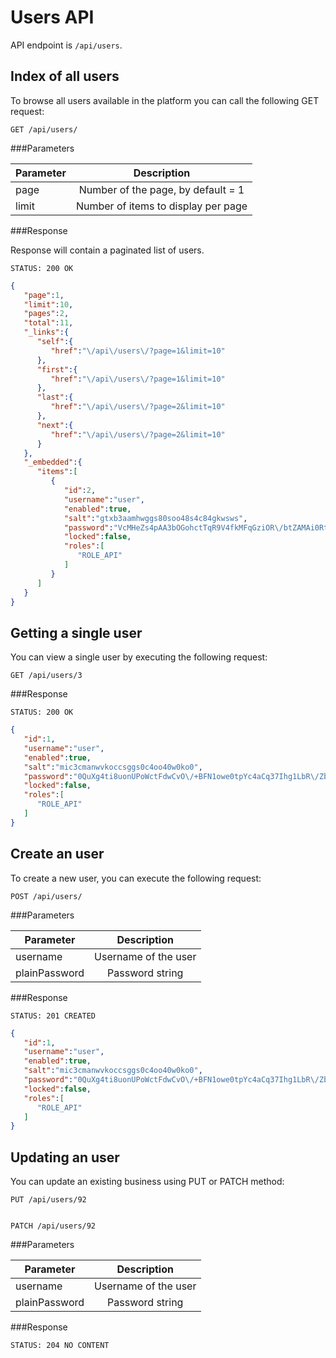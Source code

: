Users API
=========

API endpoint is ``/api/users``.

Index of all users
---------------------

To browse all users available in the platform you can call the following GET request:

    GET /api/users/

###Parameters

| Parameter   |      Description      |
|----------|:-------------:|
| page | Number of the page, by default = 1 |
| limit |  Number of items to display per page  |

###Response

Response will contain a paginated list of users.


    STATUS: 200 OK



```json
{
   "page":1,
   "limit":10,
   "pages":2,
   "total":11,
   "_links":{
      "self":{
         "href":"\/api\/users\/?page=1&limit=10"
      },
      "first":{
         "href":"\/api\/users\/?page=1&limit=10"
      },
      "last":{
         "href":"\/api\/users\/?page=2&limit=10"
      },
      "next":{
         "href":"\/api\/users\/?page=2&limit=10"
      }
   },
   "_embedded":{
      "items":[
         {
            "id":2,
            "username":"user",
            "enabled":true,
            "salt":"gtxb3aamhwggs80soo48s4c84gkwsws",
            "password":"VcMHeZs4pAA3bOGohctTqR9V4fkMFqGziOR\/btZAMAi0Rt\/dCbG7ow5k5pSWgXmzczPsK1NfwWQqFTg5MIF3bg==",
            "locked":false,
            "roles":[
               "ROLE_API"
            ]
         }
      ]
   }
}
```


Getting a single user
------------------------

You can view a single user by executing the following request:

    GET /api/users/3

###Response

    STATUS: 200 OK


```json
{
   "id":1,
   "username":"user",
   "enabled":true,
   "salt":"mic3cmanwvkoccsggs0c4oo40w0ko0",
   "password":"0QuXg4ti8uonUPoWctFdwCvO\/+BFN1owe0tpYc4aCq37Ihg1LbR\/ZbMcLDgIY9vpkZgOFlpPhtLeVy+Gy5UfJQ==",
   "locked":false,
   "roles":[
      "ROLE_API"
   ]
}
```

Create an user
---------------

To create a new user, you can execute the following request:

    POST /api/users/

###Parameters

| Parameter   |      Description      |
|----------|:-------------:|
| username | Username of the user |
| plainPassword |  Password string  |

###Response

    STATUS: 201 CREATED

```json
{
   "id":1,
   "username":"user",
   "enabled":true,
   "salt":"mic3cmanwvkoccsggs0c4oo40w0ko0",
   "password":"0QuXg4ti8uonUPoWctFdwCvO\/+BFN1owe0tpYc4aCq37Ihg1LbR\/ZbMcLDgIY9vpkZgOFlpPhtLeVy+Gy5UfJQ==",
   "locked":false,
   "roles":[
      "ROLE_API"
   ]
}
```

Updating an user
------------------

You can update an existing business using PUT or PATCH method:


    PUT /api/users/92


    PATCH /api/users/92

###Parameters

| Parameter   |      Description      |
|----------|:-------------:|
| username | Username of the user |
| plainPassword |  Password string  |


###Response

    STATUS: 204 NO CONTENT
